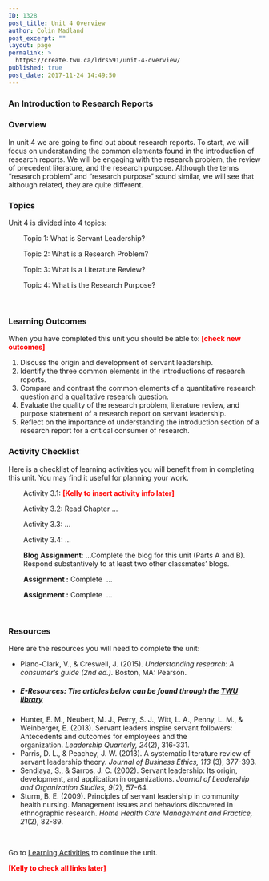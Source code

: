 ```yaml
---
ID: 1328
post_title: Unit 4 Overview
author: Colin Madland
post_excerpt: ""
layout: page
permalink: >
  https://create.twu.ca/ldrs591/unit-4-overview/
published: true
post_date: 2017-11-24 14:49:50
---
```

<h3>An Introduction to Research Reports</h3>
<h3>Overview</h3>
In unit 4 we are going to find out about research reports. To start, we will focus on understanding the common elements found in the introduction of research reports. We will be engaging with the research problem, the review of precedent literature, and the research purpose. Although the terms “research problem” and “research purpose” sound similar, we will see that although related, they are quite different.
<h3>Topics</h3>
Unit 4 is divided into 4 topics:
<p style="padding-left: 30px">Topic 1: What is Servant Leadership?</p>
<p style="padding-left: 30px">Topic 2: What is a Research Problem?</p>
<p style="padding-left: 30px">Topic 3: What is a Literature Review?</p>
<p style="padding-left: 30px">Topic 4: What is the Research Purpose?</p>
&nbsp;
<h3>Learning Outcomes</h3>
When you have completed this unit you should be able to:<strong> <span style="color: #ff0000">[check new outcomes]</span></strong>
<ol>
 	<li>Discuss the origin and development of servant leadership.</li>
 	<li>Identify the three common elements in the introductions of research reports.</li>
 	<li>Compare and contrast the common elements of a quantitative research question and a qualitative research question.</li>
 	<li>Evaluate the quality of the research problem, literature review, and purpose statement of a research report on servant leadership.</li>
 	<li>Reflect on the importance of understanding the introduction section of a research report for a critical consumer of research.</li>
</ol>
<h3>Activity Checklist</h3>
Here is a checklist of learning activities you will benefit from in completing this unit. You may find it useful for planning your work.
<p style="padding-left: 30px">Activity 3.1:<span style="color: #ff0000"> <strong>[Kelly to insert activity info later]</strong></span></p>
<p style="padding-left: 30px">Activity 3.2: Read Chapter …</p>
<p style="padding-left: 30px">Activity 3.3: …</p>
<p style="padding-left: 30px">Activity 3.4: …</p>
<p style="padding-left: 30px"><strong>Blog Assignment</strong>: …Complete the blog for this unit (Parts A and B). Respond substantively to at least two other classmates’ blogs.</p>
<p style="padding-left: 30px"><strong>Assignment :</strong> Complete  …</p>
<p style="padding-left: 30px"><strong>Assignment :</strong> Complete  …</p>
&nbsp;
<h3>Resources</h3>
Here are the resources you will need to complete the unit:
<ul>
 	<li>Plano-Clark, V., &amp; Creswell, J. (2015). <em>Understanding research: A consumer’s guide (2nd ed.).</em> Boston, MA: Pearson.</li>
 	<li>
<h5>E-Resources: The articles below can be found through the <a href="https://www.twu.ca/library">TWU library</a></h5>
</li>
 	<li>Hunter, E. M., Neubert, M. J., Perry, S. J., Witt, L. A., Penny, L. M., &amp; Weinberger, E. (2013). Servant leaders inspire servant followers: Antecedents and outcomes for employees and the organization. <em>Leadership Quarterly, 24</em>(2), 316-331.</li>
 	<li>Parris, D. L., &amp; Peachey, J. W. (2013). A systematic literature review of servant leadership theory. <em>Journal of Business Ethics, 113</em> (3), 377-393.</li>
 	<li>Sendjaya, S., &amp; Sarros, J. C. (2002). Servant leadership: Its origin, development, and application in organizations. <em>Journal of Leadership and Organization Studies, 9</em>(2), 57-64.</li>
 	<li>Sturm, B. E. (2009). Principles of servant leadership in community health nursing. Management issues and behaviors discovered in ethnographic research. <em>Home Health Care Management and Practice, 21</em>(2), 82-89.</li>
</ul>
&nbsp;

Go to <a href="https://create.twu.ca/icandothis/2018/01/01/ldrs-591-unit-1/">Learning Activities</a> to continue the unit.

<span style="color: #ff0000"><strong>[Kelly to check all links later]</strong></span>